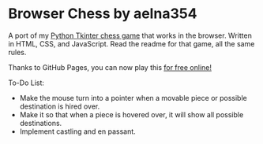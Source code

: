 # Browser Chess by aelna354

A port of my [Python Tkinter chess game](https://github.com/aelna354/PyChess) that works in the browser. Written in HTML, CSS, and JavaScript. Read the readme for that game, all the same rules.

Thanks to GitHub Pages, you can now play this [for free online!](https://aelna354.github.io/)

To-Do List:
* Make the mouse turn into a pointer when a movable piece or possible destination is hired over.
* Make it so that when a piece is hovered over, it will show all possible destinations.
* Implement castling and en passant.